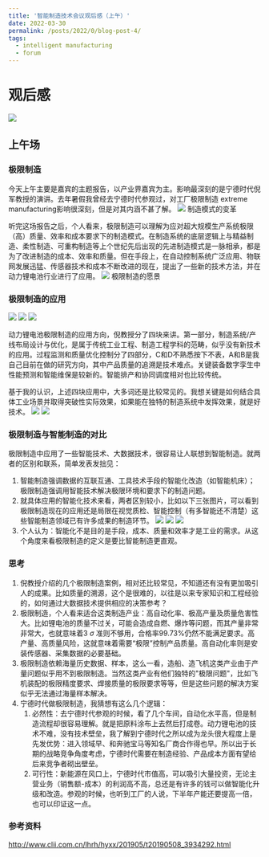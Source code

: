 ```yaml
---
title: '智能制造技术会议观后感（上午）'
date: 2022-03-30
permalink: /posts/2022/0/blog-post-4/
tags:
  - intelligent manufacturing
  - forum
---
```

# 观后感
![](/images/2022-03-30-12-30-32.png)
## 上午场
### 极限制造
今天上午主要是嘉宾的主题报告，以产业界嘉宾为主。影响最深刻的是宁德时代倪军教授的演讲。去年暑假我曾经去宁德时代参观过，对工厂极限制造 extreme manufacturing影响很深刻，但是对其内涵不甚了解。
![](/images/2022-03-30-13-13-05.png)
制造模式的变革

听完这场报告之后，个人看来，极限制造可以理解为应对超大规模生产系统极限（高）质量、效率和成本要求下的制造模式。在制造系统的底层逻辑上与精益制造、柔性制造、可重构制造等上个世纪先后出现的先进制造模式是一脉相承，都是为了改进制造的成本、效率和质量。但在手段上，在自动控制系统广泛应用、物联网发展迅猛、传感器技术和成本不断改进的现在，提出了一些新的技术方法，并在动力锂电池行业进行了应用。
![](/images/2022-03-30-13-13-32.png)
极限制造的愿景
### 极限制造的应用
![](/images/2022-03-30-13-15-50.png)
![](/images/2022-03-30-13-34-37.png)
![](/images/2022-03-30-13-35-01.png)

动力锂电池极限制造的应用方向，倪教授分了四块来讲。第一部分，制造系统/产线布局设计与优化，是属于传统工业工程、制造工程学科的范畴，似乎没有新技术的应用。过程监测和质量优化控制分了四部分，C和D不熟悉按下不表，A和B是我自己目前在做的研究方向，其中产品质量的追溯是技术难点。关键装备数字孪生中性能预测和智能维保是较新的。智能排产和协同调度相对也比较传统。

基于我的认识，上述四块应用中，大多词还是比较常见的。我想关键是如何结合具体工业场景并取得突破性实际效果，如果能在独特的制造系统中发挥效果，就是好技术。
![](/images/2022-03-30-13-35-21.png)
![](/images/2022-03-30-13-40-32.png)


### 极限制造与智能制造的对比
极限制造中应用了一些智能技术、大数据技术，很容易让人联想到智能制造。就两者的区别和联系，简单发表发拙见：
1. 智能制造强调数据的互联互通、工具技术手段的智能化改造（如智能机床）；极限制造强调用智能技术解决极限环境和要求下的制造问题。
2. 就具体应用的智能化技术来看，两者区别较小，比如以下三张图片，可以看到极限制造现在的应用还是局限在视觉质检、智能控制（有多智能还不清楚）这些智能制造领域已有许多成果的制造环节。
![](/images/2022-03-30-13-40-47.png)
![](/images/2022-03-30-13-40-56.png)
![](/images/2022-03-30-13-41-03.png)
3. 个人认为：智能化不是目的是手段，成本、质量和效率才是工业的需求。从这个角度来看极限制造的定义是要比智能制造更直观。

### 思考
1. 倪教授介绍的几个极限制造案例，相对还比较常见，不知道还有没有更加吸引人的成果。比如质量的溯源，这个是很难的，以往是以来专家知识和工程经验的，如何通过大数据技术提供相应的决策参考？
2. 极限制造，个人看来适合这类制造产业：高自动化率、极高产量及质量危害性大。比如锂电池的质量不过关，可能会造成自燃、爆炸等问题，而其产量非常非常大，也就意味着3 $\sigma$ 准则不够用，合格率99.73%仍然不能满足要求。高产量、高质量风险，这就意味着需要“极限”控制产品质量。高自动化率则是安装传感器、采集数据的必要基础。
3. 极限制造依赖海量历史数据、样本，这么一看，造船、造飞机这类产业由于产量问题似乎用不到极限制造。当然这类产业有他们独特的"极限问题"，比如飞机装配的极限精度要求、焊接质量的极限要求等等，但是这些问题的解决方案似乎无法通过海量样本解决。
4. 宁德时代做极限制造，我猜想有这么几个逻辑：
   1. 必然性：去宁德时代参观的时候，看了几个车间，自动化水平高，但是制造流程却很容易理解。就是把原料涂布上去然后打成卷。动力锂电池的技术不难，没有技术壁垒，我了解到宁德时代之所以成为龙头很大程度上是先发优势：进入领域早、和奔驰宝马等知名厂商合作得也早。所以出于长期的战略竞争角度考虑，宁德时代需要在制造经验、产品成本方面有望给后来竞争者砌出壁垒。
   2. 可行性：新能源在风口上，宁德时代市值高，可以吸引大量投资，无论主营业务（销售额-成本）的利润高不高，总还是有许多的钱可以做智能化升级和改造。参观的时候，也听到工厂的人说，下半年产能还要提高一倍，也可以印证这一点。

### 参考资料
http://www.clii.com.cn/lhrh/hyxx/201905/t20190508_3934292.html
